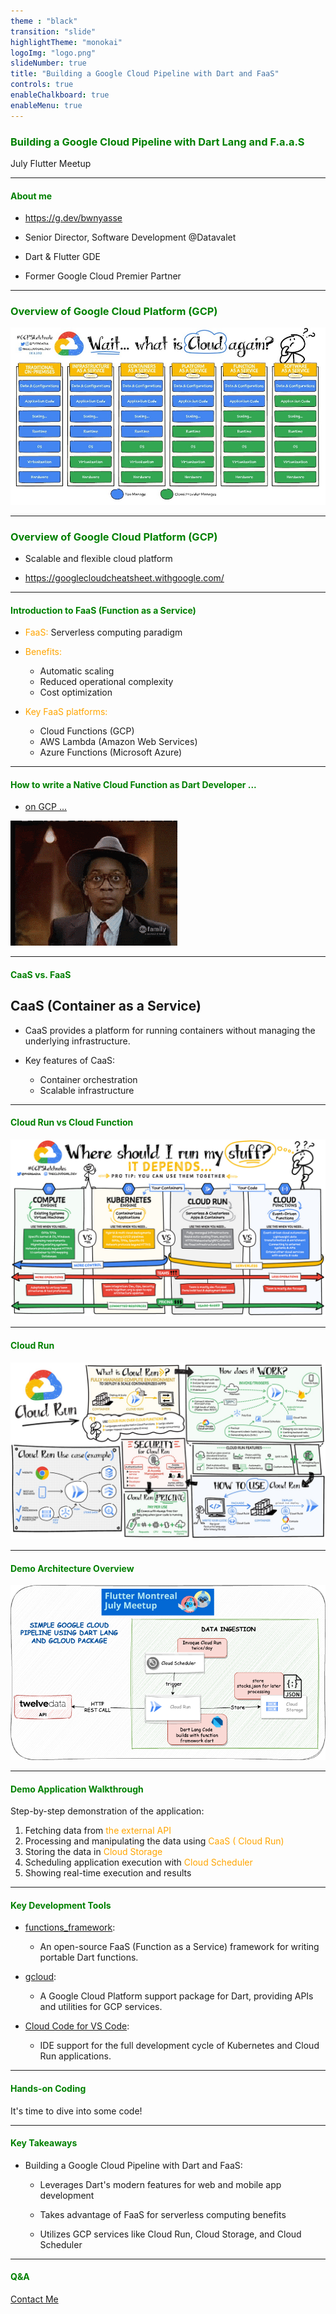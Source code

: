 ```yaml
---
theme : "black"
transition: "slide"
highlightTheme: "monokai"
logoImg: "logo.png"
slideNumber: true
title: "Building a Google Cloud Pipeline with Dart and FaaS"
controls: true
enableChalkboard: true
enableMenu: true
---
```


### <span style="color:green"> Building a Google Cloud Pipeline with Dart Lang and F.a.a.S</span>

July Flutter Meetup

---

####  <span style="color:green">  About me </span> 

- <a href="https://g.dev/bwnyasse" target="_blank"> https://g.dev/bwnyasse </a>

- Senior Director, Software Development @Datavalet

- Dart & Flutter GDE

- Former Google Cloud Premier Partner

---

### <span style="color:green">  Overview of Google Cloud Platform (GCP) </span> 

![gcp](./gcp.jpeg)

---

### <span style="color:green">  Overview of Google Cloud Platform (GCP) </span> 

- Scalable and flexible cloud platform 

- <a href="https://googlecloudcheatsheet.withgoogle.com/" target="_blank"> https://googlecloudcheatsheet.withgoogle.com/</a>

---


####  <span style="color:green">  Introduction to FaaS (Function as a Service) </span> 

- <span style="color:orange"> FaaS:</span> Serverless computing paradigm

- <span style="color:orange"> Benefits:</span> 
  - Automatic scaling
  - Reduced operational complexity
  - Cost optimization

- <span style="color:orange"> Key FaaS platforms:</span> 
  - Cloud Functions (GCP)
  - AWS Lambda (Amazon Web Services)
  - Azure Functions (Microsoft Azure)

---

####  <span style="color:green">  How to write a Native Cloud Function as Dart Developer ... </span> 

- <a href="https://cloud.google.com/functions/docs/writing#directory-structure-nodejs" target="_blank"> on GCP ...</a>

![confuse](./confuse.gif)  

---

####  <span style="color:green">  CaaS vs. FaaS </span> 

## CaaS (Container as a Service)

- CaaS provides a platform for running containers without managing the underlying infrastructure.

- Key features of CaaS:
  - Container orchestration 
  - Scalable infrastructure 

---

####  <span style="color:green">  Cloud Run vs Cloud Function</span> 

![gcp-where-should-i-run](./gcp-where-should-i-run.jpg)  

---

####  <span style="color:green">  Cloud Run </span> 

![cloud-run](./cloud-run.jpeg)  

---

####  <span style="color:green">  Demo Architecture Overview </span> 

![architecture-overview](./architecture-overview.png)  

---

####  <span style="color:green">  Demo Application Walkthrough </span> 


Step-by-step demonstration of the application:

  1. Fetching data from <span style="color:orange"> the external API</span> 
  2. Processing and manipulating the data using <span style="color:orange">CaaS ( Cloud Run)</span> 
  3. Storing the data in <span style="color:orange">Cloud Storage</span>
  4. Scheduling application execution with <span style="color:orange">Cloud Scheduler</span>
  5. Showing real-time execution and results

---

#### <span style="color:green"> Key Development Tools </span> 

- <a href="https://pub.dev/packages/functions_framework" target="_blank">functions_framework</a>:
  - An open-source FaaS (Function as a Service) framework for writing portable Dart functions.

- <a href="https://pub.dev/packages/gcloud" target="_blank">gcloud</a>:
  - A Google Cloud Platform support package for Dart, providing APIs and utilities for GCP services.

- <a href="https://cloud.google.com/code/docs/vscode#docs" target="_blank">Cloud Code for VS Code</a>:
  - IDE support for the full development cycle of Kubernetes and Cloud Run applications.

---

#### <span style="color:green">  Hands-on Coding </span> 

It's time to dive into some code!

---

#### <span style="color:green">  Key Takeaways </span> 

- Building a Google Cloud Pipeline with Dart and FaaS:

  - Leverages Dart's modern features for web and mobile app development

  - Takes advantage of FaaS for serverless computing benefits

  - Utilizes GCP services like Cloud Run, Cloud Storage, and Cloud Scheduler

---

#### <span style="color:green">  Q&A  </span> 

<a href="https://g.dev/bwnyasse" target="_blank">Contact Me</a>

